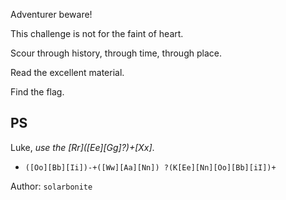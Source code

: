 Adventurer beware!

This challenge is not for the faint of heart.

Scour through history, through time, through place.

Read the excellent material.

Find the flag.

## PS
Luke, *use the \[Rr]\(\[Ee]\[Gg]?)+\[Xx]*.

- `([Oo][Bb][Ii])-+([Ww][Aa][Nn]) ?(K[Ee][Nn][Oo][Bb][iI])+`

Author: `solarbonite`
